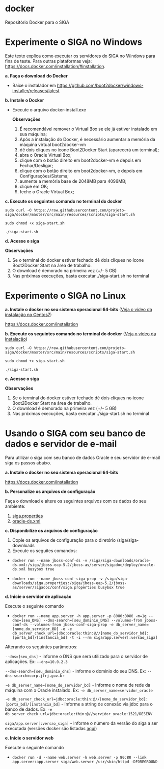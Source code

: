 docker
======

Repositório Docker para o SIGA

Experimente o SIGA no Windows
=============================

Este texto explica como executar os servidores do SIGA no Windows para fins de teste. Para outras plataformas veja: https://docs.docker.com/installation/#installation.

**a. Faça o download do Docker**

* Baixe o instalador em https://github.com/boot2docker/windows-installer/releases/latest

**b. Instale o Docker**

* Execute o arquivo docker-install.exe

  **Observações**
  
  1. É recomendável remover o Virtual Box se ele já estiver instalado em sua máquina;
  2. Após a instalação do Docker, é necessário aumentar a memória da máquina virtual boot2docker-vm 
    3. dê dois cliques no ícone Boot2Docker Start (aparecerá um terminal);
    4. abra o Oracle Virtual Box;
    5. clique com o botão direito em boot2docker-vm e depois em Fechar/Desligar;
    6. clique com o botão direito em boot2docker-vm, e depois  em Configurações/Sistema;
    7. aumente a memória base de 2048MB para 4096MB;
    8. clique em OK;
    9. feche o Oracle Virtual Box;

**c. Execute os seguintes comando no terminal do docker**

    sudo curl -O https://raw.githubusercontent.com/projeto-siga/docker/master/src/main/resources/scripts/siga-start.sh
    
    sudo chmod +x siga-start.sh
    
    ./siga-start.sh
    
  
**d. Acesse o siga**

**Observações**

1. Se o terminal do docker estiver fechado dê dois cliques no ícone Boot2Docker Start na área de trabalho.
2. O download é demorado na primeira vez (+/- 5 GB)
3. Nas próximas execuções, basta executar ./siga-start.sh no terminal

Experimente o SIGA no Linux
=============================
**a. Instale o docker no seu sistema operacional 64-bits** ([Veja o vídeo da instalação no Centos7](https://drive.google.com/file/d/0B_WTuFAmL6ZEUXhIU3dDODNLWWs/view?usp=sharing))

  https://docs.docker.com/installation
  
**b. Execute os seguintes comando no terminal do docker** ([Veja o vídeo da instalação](https://drive.google.com/file/d/0B_WTuFAmL6ZEdXNDaDYyR2FLX3c/view?usp=sharing))

    sudo curl -O https://raw.githubusercontent.com/projeto-siga/docker/master/src/main/resources/scripts/siga-start.sh
    
    sudo chmod +x siga-start.sh
    
    ./siga-start.sh
  
**c. Acesse o siga**  

**Observações**

1. Se o terminal do docker estiver fechado dê dois cliques no ícone Boot2Docker Start na área de trabalho.
2. O download é demorado na primeira vez (+/- 5 GB)
3. Nas próximas execuções, basta executar ./siga-start.sh no terminal


Usando o SIGA com seu banco de dados e servidor de e-mail
=========================================================

Para utilizar o siga com seu banco de dados Oracle e seu servidor de e-mail siga os passos abaixo.

**a. Instale o docker no seu sistema operacional 64-bits**

  https://docs.docker.com/installation
  
**b. Personalize os arquivos de configuração**

  Faça o download e altere os seguintes arquivos com os dados do seu ambiente:
  
  1. [siga.properties](https://raw.githubusercontent.com/projeto-siga/docker/master/src/main/resources/ctxs/jboss/conf/siga.properties)
  2. [oracle-ds.xml](https://raw.githubusercontent.com/projeto-siga/docker/master/src/main/resources/ctxs/jboss/conf/oracle-ds.xml)
   
**c. Disponibilize os arquivos de configuração**

  1. Copie os arquivos de configuração para o diretório /siga/siga-downloads
  2. Execute os seguites comandos:
   
* ```docker run --name jboss-conf-ds -v /siga/siga-downloads/oracle-ds.xml:/siga/jboss-eap-5.2/jboss-as/server/sigadoc/deploy/oracle-ds.xml busybox true```

* ```docker run --name jboss-conf-siga-prop -v /siga/siga-downloads/siga.properties:/siga/jboss-eap-5.2/jboss-as/server/sigadoc/conf/siga.properties busybox true```
 
**d. Inicie o servidor de aplicação**

Execute o seguinte comando

* ```docker run --name app.server -h app.server -p 8080:8080 -m=1g --dns=[seu_DNS] --dns-search=[seu_dominio_DNS] --volumes-from jboss-conf-ds --volumes-from jboss-conf-siga-prop -e db_server_name=[nome_do_servidor_BD] -e -e db_server_check_url=jdbc:oracle:thin:@//[nome_do_servidor_bd]:[porta_bd]/[instancia_bd] -t -i --rm siga/app.server[:versao_siga]```


Alterando os seguintes parâmetros:

```--dns=[seu_dns]``` - informe o DNS que será utilizado para o servidor de aplicações. Ex: ```--dns=10.0.2.3```

```--dns-search=[seu_dominio_dns]``` - informe o domínio do seu DNS. Ex: ```--dns-search=corp.jfrj.gov.br```

```-e db_server_name=[nome_do_servidor_bd]``` - Informe o nome de rede da máquina com o Oracle instalado. Ex: ```-e db_server_name=servidor_oracle```

```-e db_server_check_url=jdbc:oracle:thin:@//[nome_do_servidor_bd]:[porta_bd]/[instancia_bd]``` - Informe a string de conexão via jdbc para o banco de dados. Ex: ```-e db_server_check_url=jdbc:oracle:thin:@//servidor_oracle:1521/DESENV```

```siga/app.server[:versao_siga]``` - Informe o número da versão do siga a ser executada (versões docker são listadas [aqui](https://registry.hub.docker.com/u/siga/app.server/tags/manage/))

**e. Inicie o servidor web**

Execute o seguinte comando

* ```docker run -d --name web.server -h web.server -p 80:80 --link app.server:app.server siga/web.server /usr/sbin/httpd -DFOREGROUND```




  
